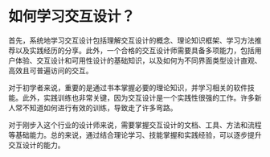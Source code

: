 # 如何学习交互设计？

首先，系统地学习交互设计包括理解交互设计的概念、理论知识框架、学习方法推荐以及实践经历的分享。此外，一个合格的交互设计师需要具备多项能力，包括用户体验、交互设计和可用性设计的基础知识，以及如何为不同界面类型设计直观、高效且可普遍访问的交互。

对于初学者来说，重要的是通过书本掌握必要的理论知识，并学习相关的软件技能。此外，实践训练也非常关键，因为交互设计是一个实践性很强的工作。许多新人常不知道如何进行有效的训练，导致走了许多弯路。

对于刚步入这个行业的设计师来说，需要掌握交互设计的文档、工具、方法和流程等基础能力。总的来说，通过结合理论学习、技能掌握和实践经验，可以逐步提升交互设计的能力。
